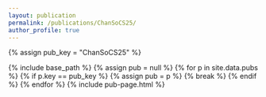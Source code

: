 ```yaml
---
layout: publication
permalink: /publications/ChanSoCS25/
author_profile: true
---
```

{% assign pub_key = "ChanSoCS25" %}

{% include base_path %}
{% assign pub = null %}
{% for p in site.data.pubs %}
  {% if p.key == pub_key %}
    {% assign pub = p %}
    {% break %}
  {% endif %}
{% endfor %}
{% include pub-page.html %}